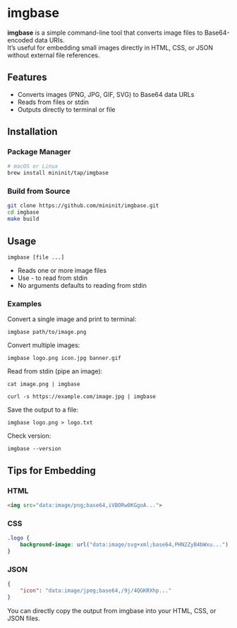 # imgbase

**imgbase** is a simple command-line tool that converts image files to Base64-encoded data URIs.  
It’s useful for embedding small images directly in HTML, CSS, or JSON without external file references.

## Features

- Converts images (PNG, JPG, GIF, SVG) to Base64 data URLs
- Reads from files or stdin
- Outputs directly to terminal or file

## Installation

### Package Manager

```bash
# macOS or Linux
brew install mininit/tap/imgbase
```

### Build from Source

```bash
git clone https://github.com/mininit/imgbase.git
cd imgbase
make build
```

## Usage

`imgbase [file ...]`
- Reads one or more image files
- Use - to read from stdin
- No arguments defaults to reading from stdin

### Examples

Convert a single image and print to terminal:

`imgbase path/to/image.png`

Convert multiple images:

`imgbase logo.png icon.jpg banner.gif`

Read from stdin (pipe an image):

`cat image.png | imgbase`

`curl -s https://example.com/image.jpg | imgbase`

Save the output to a file:

`imgbase logo.png > logo.txt`

Check version:

`imgbase --version`

## Tips for Embedding
### HTML

```html
<img src="data:image/png;base64,iVBORw0KGgoA...">
```

### CSS

```css
.logo {
    background-image: url("data:image/svg+xml;base64,PHN2ZyB4bWxu...");
}
```

### JSON

```json
{
    "icon": "data:image/jpeg;base64,/9j/4QGKRXhp..."
}
```

You can directly copy the output from imgbase into your HTML, CSS, or JSON files.